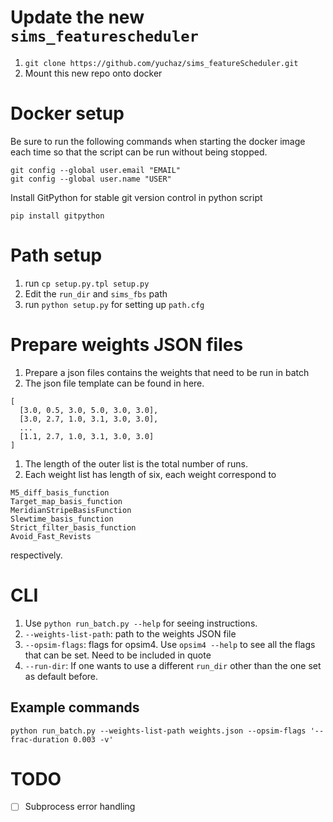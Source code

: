 # Update the new `sims_featurescheduler`
1. `git clone https://github.com/yuchaz/sims_featureScheduler.git`
1. Mount this new repo onto docker

# Docker setup
Be sure to run the following commands when starting the docker image each time so that the script can be run without being stopped.
```
git config --global user.email "EMAIL"
git config --global user.name "USER"
```

Install GitPython for stable git version control in python script
```
pip install gitpython
```


# Path setup
1. run `cp setup.py.tpl setup.py`
1. Edit the `run_dir` and `sims_fbs` path
1. run `python setup.py` for setting up `path.cfg`

# Prepare weights JSON files
1. Prepare a json files contains the weights that need to be run in batch
1. The json file template can be found in here.
```
[
  [3.0, 0.5, 3.0, 5.0, 3.0, 3.0],
  [3.0, 2.7, 1.0, 3.1, 3.0, 3.0],
  ...
  [1.1, 2.7, 1.0, 3.1, 3.0, 3.0]
]
```
1. The length of the outer list is the total number of runs.
1. Each weight list has length of six, each weight correspond to
```
M5_diff_basis_function
Target_map_basis_function
MeridianStripeBasisFunction
Slewtime_basis_function
Strict_filter_basis_function
Avoid_Fast_Revists
```
respectively.


# CLI
1. Use `python run_batch.py --help` for seeing instructions.
1. `--weights-list-path`: path to the weights JSON file
1. `--opsim-flags`: flags for opsim4. Use `opsim4 --help` to see all the flags that can be set. Need to be included in quote
1. `--run-dir`: If one wants to use a different `run_dir` other than the one set as default before.

## Example commands
`python run_batch.py --weights-list-path weights.json --opsim-flags '--frac-duration 0.003 -v'`

# TODO
- [ ] Subprocess error handling
